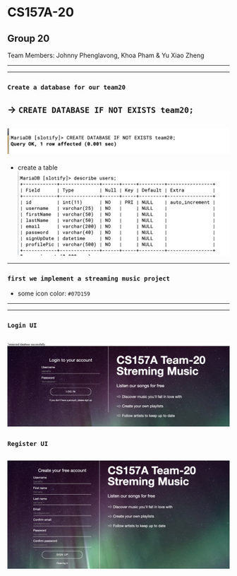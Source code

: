 # CS157A-20
Group 20
-------------------
Team Members:
Johnny Phenglavong,
Khoa Pham
& Yu Xiao Zheng


---
---

### `Create a database for our team20`
-> `CREATE DATABASE IF NOT EXISTS team20;`
---
![](img/2019-09-10-13-19-44.png)
---
- create a table
![](img/2019-09-10-13-22-02.png)
---


### `first we implement a streaming music project `
- some icon color:
`#07D159`
---

---
### `Login UI`
![](img/2019-09-15-13-03-22.png)
---

### `Register UI`
![](img/2019-09-15-13-03-53.png)
---
